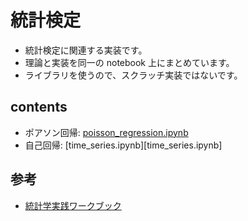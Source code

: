 # 統計検定

- 統計検定に関連する実装です。
- 理論と実装を同一の notebook 上にまとめています。
- ライブラリを使うので、スクラッチ実装ではないです。

## contents

- ポアソン回帰: [poisson_regression.ipynb][poisson_regression.ipynb]
- 自己回帰: [time_series.ipynb][time_series.ipynb]

[poisson_regression.ipynb]: ./notebooks/poisson_regression.ipynb
[auto_regression.ipynb]: ./notebooks/auto_regression.ipynb

## 参考

- [統計学実践ワークブック](https://www.gakujutsu.co.jp/product/978-4-7806-0852-6/)
